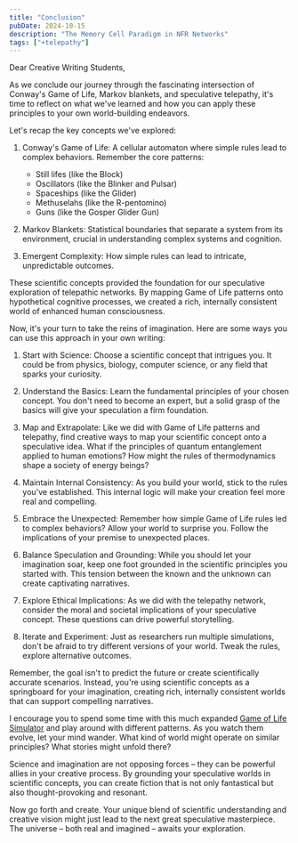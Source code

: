 ```yaml
---
title: "Conclusion"
pubDate: 2024-10-15
description: "The Memory Cell Paradigm in NFR Networks"
tags: ["+telepathy"]
---
```


Dear Creative Writing Students,

As we conclude our journey through the fascinating intersection of Conway's Game of Life, Markov blankets, and speculative telepathy, it's time to reflect on what we've learned and how you can apply these principles to your own world-building endeavors.

Let's recap the key concepts we've explored:

1. Conway's Game of Life: A cellular automaton where simple rules lead to complex behaviors. Remember the core patterns:
   - Still lifes (like the Block)
   - Oscillators (like the Blinker and Pulsar)
   - Spaceships (like the Glider)
   - Methuselahs (like the R-pentomino)
   - Guns (like the Gosper Glider Gun)

2. Markov Blankets: Statistical boundaries that separate a system from its environment, crucial in understanding complex systems and cognition.

3. Emergent Complexity: How simple rules can lead to intricate, unpredictable outcomes.

These scientific concepts provided the foundation for our speculative exploration of telepathic networks. By mapping Game of Life patterns onto hypothetical cognitive processes, we created a rich, internally consistent world of enhanced human consciousness.

Now, it's your turn to take the reins of imagination. Here are some ways you can use this approach in your own writing:

1. Start with Science: Choose a scientific concept that intrigues you. It could be from physics, biology, computer science, or any field that sparks your curiosity.

2. Understand the Basics: Learn the fundamental principles of your chosen concept. You don't need to become an expert, but a solid grasp of the basics will give your speculation a firm foundation.

3. Map and Extrapolate: Like we did with Game of Life patterns and telepathy, find creative ways to map your scientific concept onto a speculative idea. What if the principles of quantum entanglement applied to human emotions? How might the rules of thermodynamics shape a society of energy beings?

4. Maintain Internal Consistency: As you build your world, stick to the rules you've established. This internal logic will make your creation feel more real and compelling.

5. Embrace the Unexpected: Remember how simple Game of Life rules led to complex behaviors? Allow your world to surprise you. Follow the implications of your premise to unexpected places.

6. Balance Speculation and Grounding: While you should let your imagination soar, keep one foot grounded in the scientific principles you started with. This tension between the known and the unknown can create captivating narratives.

7. Explore Ethical Implications: As we did with the telepathy network, consider the moral and societal implications of your speculative concept. These questions can drive powerful storytelling.

8. Iterate and Experiment: Just as researchers run multiple simulations, don't be afraid to try different versions of your world. Tweak the rules, explore alternative outcomes.

Remember, the goal isn't to predict the future or create scientifically accurate scenarios. Instead, you're using scientific concepts as a springboard for your imagination, creating rich, internally consistent worlds that can support compelling narratives.

I encourage you to spend some time with this much expanded [Game of Life Simulator](https://playgameoflife.com/) and play around with different patterns. As you watch them evolve, let your mind wander. What kind of world might operate on similar principles? What stories might unfold there?

Science and imagination are not opposing forces – they can be powerful allies in your creative process. By grounding your speculative worlds in scientific concepts, you can create fiction that is not only fantastical but also thought-provoking and resonant.

Now go forth and create. Your unique blend of scientific understanding and creative vision might just lead to the next great speculative masterpiece. The universe – both real and imagined – awaits your exploration.